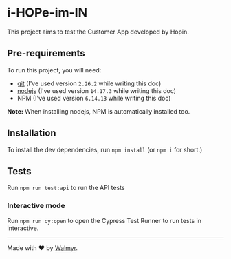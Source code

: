 # i-HOPe-im-IN

This project aims to test the Customer App developed by Hopin.

## Pre-requirements

To run this project, you will need:

- [git](https://git-scm.com/downloads) (I've used version `2.26.2` while writing this doc)
- [nodejs](https://nodejs.org/en/) (I've used version `14.17.3` while writing this doc)
- NPM (I've used version `6.14.13` while writing this doc)

**Note:** When installing nodejs, NPM is automatically installed too.

## Installation

To install the dev dependencies, run `npm install` (or `npm i` for short.)

## Tests

Run `npm run test:api` to run the API tests

### Interactive mode

Run `npm run cy:open` to open the Cypress Test Runner to run tests in interactive.

___

Made with ❤️ by [Walmyr](https://walmyr.dev).
